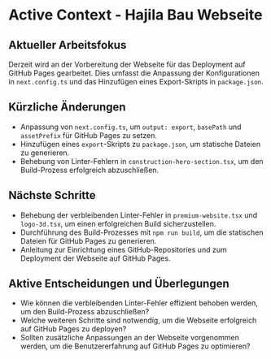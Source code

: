 # Active Context - Hajila Bau Webseite

## Aktueller Arbeitsfokus
Derzeit wird an der Vorbereitung der Webseite für das Deployment auf GitHub Pages gearbeitet. Dies umfasst die Anpassung der Konfigurationen in `next.config.ts` und das Hinzufügen eines Export-Skripts in `package.json`.

## Kürzliche Änderungen
- Anpassung von `next.config.ts`, um `output: export`, `basePath` und `assetPrefix` für GitHub Pages zu setzen.
- Hinzufügen eines `export`-Skripts zu `package.json`, um statische Dateien zu generieren.
- Behebung von Linter-Fehlern in `construction-hero-section.tsx`, um den Build-Prozess erfolgreich abzuschließen.

## Nächste Schritte
- Behebung der verbleibenden Linter-Fehler in `premium-website.tsx` und `logo-3d.tsx`, um einen erfolgreichen Build sicherzustellen.
- Durchführung des Build-Prozesses mit `npm run build`, um die statischen Dateien für GitHub Pages zu generieren.
- Anleitung zur Einrichtung eines GitHub-Repositories und zum Deployment der Webseite auf GitHub Pages.

## Aktive Entscheidungen und Überlegungen
- Wie können die verbleibenden Linter-Fehler effizient behoben werden, um den Build-Prozess abzuschließen?
- Welche weiteren Schritte sind notwendig, um die Webseite erfolgreich auf GitHub Pages zu deployen?
- Sollten zusätzliche Anpassungen an der Webseite vorgenommen werden, um die Benutzererfahrung auf GitHub Pages zu optimieren?
